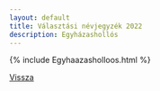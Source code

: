 ```yaml
---
layout: default
title: Választási névjegyzék 2022
description: Egyházashollós
---
```


{% include Egyhaazasholloos.html %}

[Vissza](./)